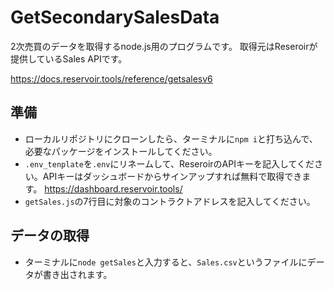 # GetSecondarySalesData
2次売買のデータを取得するnode.js用のプログラムです。
取得元はReseroirが提供しているSales APIです。

https://docs.reservoir.tools/reference/getsalesv6

## 準備
- ローカルリポジトリにクローンしたら、ターミナルに```npm i```と打ち込んで、必要なパッケージをインストールしてください。
- ```.env_tenplate```を```.env```にリネームして、ReseroirのAPIキーを記入してください。APIキーはダッシュボードからサインアップすれば無料で取得できます。
https://dashboard.reservoir.tools/
- ```getSales.js```の7行目に対象のコントラクトアドレスを記入してください。


## データの取得
- ターミナルに```node getSales```と入力すると、```Sales.csv```というファイルにデータが書き出されます。
